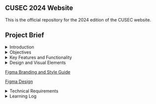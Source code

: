 ## CUSEC 2024 Website

This is the official repository for the 2024 edition of the CUSEC website.


## Project Brief
<details>
<summary>Introduction</summary>

The purpose of this project is to develop a dynamic and visually appealing website for the Canadian Universities Software Engineering Conference (CUSEC) to be held in 2024. The website will serve as a central hub of information for attendees, sponsors, speakers, and volunteers, providing a seamless and intuitive user experience.

</details>

<details>
<summary>Objectives</summary>

The main objectives of the CUSEC website are as follows:

a. Inform and Engage: The website should effectively communicate key details about the conference, including dates, location, schedule, speakers, and workshops. It should engage visitors by showcasing the benefits of attending CUSEC and create a sense of excitement.

b. Registration and Ticketing: The website should provide an intuitive and secure registration system, allowing attendees to purchase tickets, select workshops, and manage their registration details.

c. Speaker and Sponsor Promotion: The website should highlight the speakers and sponsors, providing comprehensive information about their backgrounds and contributions. It should also offer advertising and promotional opportunities for sponsors.

d. Seamless User Experience: The website should be user-friendly, responsive, and accessible across various devices and browsers. It should offer intuitive navigation, quick access to information, and clear calls to action to enhance user engagement.

e. Social Interaction: The website should integrate social media platforms to encourage networking, information sharing, and collaboration among attendees before, during, and after the conference.
</details>

<details>
<summary>Key Features and Functionality</summary>

The CUSEC website should include the following features and functionality:

a. Home Page: A visually appealing landing page with essential conference details, highlights, and a prominent call to action for registration.

b. Schedule and Sessions: A detailed schedule of conference events, including keynote speeches, workshops, and breakout sessions, with the ability to filter by date, time, and category.

c. Speaker and Sponsor Profiles: Individual profiles for speakers and sponsors, showcasing their biographies, affiliations, and contributions.

d. Registration and Ticketing: An intuitive registration system allowing attendees to purchase tickets, select workshops, and manage their registration details. Integration with a secure payment gateway for online transactions.

e. News and Updates: A section for news and updates related to the conference, including announcements, changes in schedule, and important information for attendees.

f. FAQ and Support: A comprehensive FAQ section addressing common queries and providing support to attendees, speakers, sponsors, and volunteers.

g. Social Media Integration: Integration with popular social media platforms to enable attendees to share conference updates, connect with fellow participants, and engage in discussions.

h. Contact and Feedback: A contact form for general inquiries and feedback, along with contact information for specific conference organizers and departments.

i. Mobile Responsiveness: Ensuring the website is optimized for mobile devices to provide a seamless experience for users on smartphones and tablets.

</details>


<details>

<summary>Design and Visual Elements</summary>
The website's design should reflect the professional yet vibrant nature of the conference. Consider the following design elements:

a. Visual Appeal: Engaging and modern design elements, including high-quality images, videos, and graphics.

b. Color Palette: Select a color scheme that aligns with the conference branding and creates a visually cohesive experience.

c. Typography: Use legible fonts that are consistent with the conference's visual identity.

d. Branding: Incorporate the CUSEC logo and branding elements throughout the website to reinforce brand recognition.
</details>

[Figma Branding and Style Guide](https://www.figma.com/file/uvPCog1QeAfpLkw3eRxLF1/CUSEC-2024-Branding?type=design&node-id=183-2&mode=design&t=5TeTLy17LDfCZWSR-0)

[Figma Design](https://www.figma.com/file/yx6j4khgn9WgRMLfq8o0kV/Website-Design%2FWireframing?type=design&node-id=1940-86&mode=design&t=smy2YQmjZ1dFw6Id-0)

<details>
<summary>Technical Requirements</summary>
The website should be built using industry-standard technologies and frameworks. Consider the following technical requirements:

a. Content Management System (CMS): Implement a user-friendly CMS to allow conference organizers to easily update and manage website content.

b. Responsive Web Design: Develop a responsive website that adapts to different screen sizes and resolutions.

c. Security and Privacy: Implement robust security measures to protect user data and ensure compliance with data protection regulations.

d. Search Engine Optimization (SEO): Optimize the website for search engines to improve visibility and organic traffic.

e. Analytics and Reporting: Integrate analytics tools to track website performance, user engagement, and conversion rates.
</details>

<details>
  <summary>Learning Log</summary>

- Using Next.js 13 app router, and using 'Link' and 'Image' components instead of `<a>` and `<img>` tags.🔗🖼️
- Defining custom types using TypeScript.✅
- Using Tailwind to rapidly create layouts and basic styling.🚀
- Creating grid backgrounds using vanilla CSS.⏹️
- Giving texts gradient backgrounds.🟣🟡
- Creating better adaptive layouts with custom breakpoints.🧐
- Creating a frosted Navbar.❄️
- Creating a custom animated hamburger icon using hover groups, transforms, and transition timing functions.🍔
- Passing states up and down parent and child components using the 'createContext()' and 'useContext()' React hooks.🪝
- Creating more complex two-dimensional layouts using grid instead of flexbox.⬛ 
- Making a footer that's fairly responsive and doesn't suck.🦶
- Finally understanding how absolute and relative positionings work in CSS.🤯
- Using the 'styles' prop in conjunction to tailwind to add advanced inline styles, such as clip paths and svg rendering.💅
- Using CSS clip path with the 'path' function to create custom cubic bezier curves for components.🛣️
 
</details>
